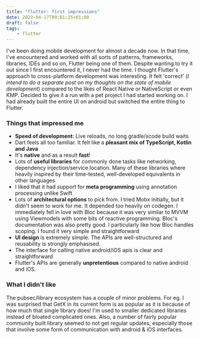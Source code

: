 ```yaml
---
title: "flutter: first impressions"
date: 2023-04-17T09:01:25+01:00
draft: false
tags:
    - flutter
---
```



I've been doing mobile development for almost a decade now. In that time, I've encountered and worked with all sorts of patterns, frameworks, libraries, IDEs and so on, Flutter being one of them. Despite wanting to try it out since I first encountered it, I never had the time. I thought Flutter's approach to cross-platform development was interesting. It felt 'correct' (_I intend to do a separate post on my thoughts on the state of mobile development_) compared to the likes of React Native or NativeScript or even KMP.
Decided to give it a run with a pet project I had started working on. I had already built the entire UI on android but switched the entire thing to Flutter. 

### Things that impressed me
- **Speed of development**: Live reloads, no long gradle/xcode build waits
- Dart feels all too familiar. It felt like a **pleasant mix of TypeScript, Kotlin and Java**
- It's **native** and as a result **fast**! 
- Lots of **useful libraries** for commonly done tasks like networking, dependency injection/service location. Many of these libraries where heavily inspired by their time-tested, well-developed equivalents in other languages
- I liked that it had support for **meta programming** using annotation processing unlike Swift
- Lots of **architectural options** to pick from. I tried Mobx initially, but it didn't seem to work for me. It depended too heavily on codegen. I immediately fell in love with Bloc because it was very similar to MVVM using Viewmodels with some bits of reactive programming. Bloc's documentation was also pretty good. I particularly like how Bloc handles scoping. I found it very simple and straightforward
- **UI design** is extremely simple. The APIs are well-structured and reusability is strongly emphasised.
- The interface for calling native android/iOS apis is clear and straightforward
- Flutter's APIs are generally **unpretentious** compared to native android and iOS.

### What I didn't like
The pubsec/library ecosystem has a couple of minor problems. For eg. I was surprised that GetX in its current form is as popular as it is because of how much that single library does! I'm used to smaller dedicated libraries instead of bloated complicated ones. Also, a number of fairly popular community built library seemed to not get regular updates, especially those that involve some form of communication with android & iOS interfaces.
